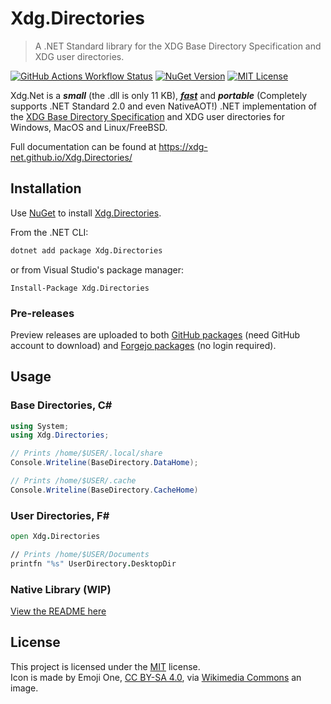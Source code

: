# Xdg.Directories

> A .NET Standard library for the XDG Base Directory Specification and XDG user directories.

[![GitHub Actions Workflow Status](https://img.shields.io/github/actions/workflow/status/xdg-net/xdg.directories/build-test.yaml?style=for-the-badge&logo=github)](https://github.com/xdg-net/Xdg.Net/actions/workflows/build-test.yaml)
[![NuGet Version](https://img.shields.io/nuget/v/xdg.directories?style=for-the-badge&logo=nuget)](https://www.nuget.org/packages/Xdg.Directories/)
[![MIT License](https://img.shields.io/github/license/xdg-net/xdg.directories?style=for-the-badge)](https://choosealicense.com/licenses/mit/)

Xdg.Net is a ***small*** (the .dll is only 11 KB), [***fast***](https://xdg-net.github.io/Xdg.Directories/dev/bench/) and ***portable*** (Completely supports .NET Standard 2.0 and even NativeAOT!) .NET implementation of the [XDG Base Directory Specification](https://specifications.freedesktop.org/basedir-spec/basedir-spec-latest.html) and XDG user directories for Windows, MacOS and Linux/FreeBSD.

Full documentation can be found at <https://xdg-net.github.io/Xdg.Directories/>

## Installation

Use [NuGet](http://docs.nuget.org/docs/start-here/installing-nuget) to install [Xdg.Directories](thttps://www.nuget.org/packages/Xdg.Directories).

From the .NET CLI:

```bash
dotnet add package Xdg.Directories
```

or from Visual Studio's package manager:

```pwsh
Install-Package Xdg.Directories
```

### Pre-releases

Preview releases are uploaded to both [GitHub packages](https://github.com/xdg-net/Xdg.Net/pkgs/nuget/Xdg.Directories) (need GitHub account to download) and [Forgejo packages](https://git.froth.zone/mirrors/-/packages/nuget/xdg.directories) (no login required).

## Usage

### Base Directories, C\#

```cs
using System;
using Xdg.Directories;

// Prints /home/$USER/.local/share
Console.Writeline(BaseDirectory.DataHome);

// Prints /home/$USER/.cache
Console.Writeline(BaseDirectory.CacheHome)
```

### User Directories, F\#

```fsharp
open Xdg.Directories

// Prints /home/$USER/Documents
printfn "%s" UserDirectory.DesktopDir
```

### Native Library (WIP)

[View the README here](./src/Xdg.Directories.FFI/README.md)

## License

This project is licensed under the [MIT](https://choosealicense.com/licenses/mit/) license. \
Icon is made by Emoji One, [CC BY-SA 4.0](https://creativecommons.org/licenses/by-sa/4.0), via [Wikimedia Commons](https://commons.wikimedia.org/wiki/File:Eo_circle_purple_white_letter-x.svg) an image.
